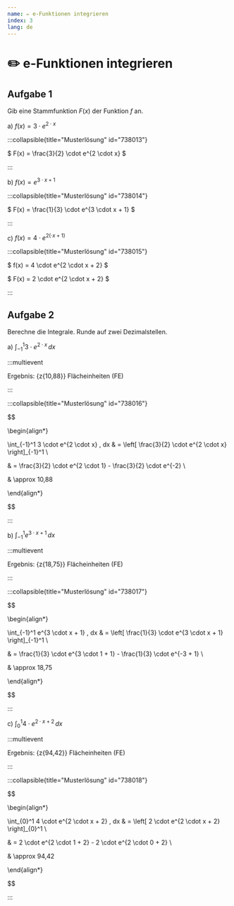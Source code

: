```yaml
---
name: ✏️ e-Funktionen integrieren
index: 3
lang: de
---
```


# ✏️ e-Funktionen integrieren

## Aufgabe 1

Gib eine Stammfunktion $F(x)$ der Funktion $f$ an.

a) $f(x) = 3 \cdot e^{2 \cdot x}$

:::collapsible{title="Musterlösung" id="738013"}

$ F(x) = \frac{3}{2} \cdot e^{2 \cdot x} $

:::

b) $f(x) = e^{3 \cdot x + 1}$

:::collapsible{title="Musterlösung" id="738014"}

$ F(x) = \frac{1}{3} \cdot e^{3 \cdot x + 1} $

:::

c) $f(x) = 4 \cdot e^{2 (\cdot x + 1)}$

:::collapsible{title="Musterlösung" id="738015"}

$ f(x) = 4 \cdot e^{2 \cdot x + 2} $

$ F(x) = 2 \cdot e^{2 \cdot x + 2} $

:::


## Aufgabe 2

Berechne die Integrale. Runde auf zwei Dezimalstellen.

a) $\int_{-1}^1 3 \cdot e^{2 \cdot x} \, dx$

:::multievent

Ergebnis: {z{10,88}} Flächeinheiten (FE)

:::

:::collapsible{title="Musterlösung" id="738016"}

$$

\begin{align*}

\int_{-1}^1 3 \cdot e^{2 \cdot x} \, dx & = \left[ \frac{3}{2} \cdot e^{2 \cdot x} \right]_{-1}^1 \\

& = \frac{3}{2} \cdot e^{2 \cdot 1} - \frac{3}{2} \cdot e^{-2} \\

& \approx 10,88

\end{align*}

$$

:::


b) $\int_{-1}^1 e^{3 \cdot x + 1} \, dx$

:::multievent

Ergebnis: {z{18,75}} Flächeinheiten (FE)

:::

:::collapsible{title="Musterlösung" id="738017"}

$$

\begin{align*}

\int_{-1}^1 e^{3 \cdot x + 1} \, dx & = \left[ \frac{1}{3} \cdot e^{3 \cdot x + 1} \right]_{-1}^1 \\

& = \frac{1}{3} \cdot e^{3 \cdot 1 + 1} - \frac{1}{3} \cdot e^{-3 + 1} \\

& \approx 18,75

\end{align*}

$$

:::

c) $\int_{0}^1 4 \cdot e^{2 \cdot x + 2} \, dx$

:::multievent

Ergebnis: {z{94,42}} Flächeinheiten (FE)

:::

:::collapsible{title="Musterlösung" id="738018"}

$$

\begin{align*}

\int_{0}^1 4 \cdot e^{2 \cdot x + 2} \, dx & = \left[ 2 \cdot e^{2 \cdot x + 2} \right]_{0}^1 \\

& = 2 \cdot e^{2 \cdot 1 + 2} - 2 \cdot e^{2 \cdot 0 + 2} \\

& \approx 94,42

\end{align*}

$$

:::
